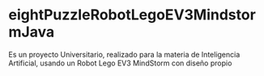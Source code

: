 # eightPuzzleRobotLegoEV3MindstormJava

Es un proyecto Universitario, realizado para la materia de Inteligencia Artificial,
usando un Robot Lego EV3 MindStorm con diseño propio
